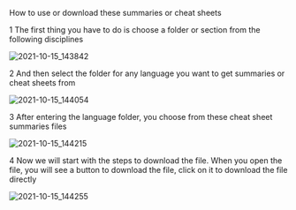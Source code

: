 How to use or download these summaries or cheat sheets

1 The first thing you have to do is choose a folder or section from the following disciplines

![2021-10-15_143842](https://user-images.githubusercontent.com/72635460/137556433-eb3467b6-290b-4dcc-b421-67a5482f8b90.png)

2 And then select the folder for any language you want to get summaries or cheat sheets from

![2021-10-15_144054](https://user-images.githubusercontent.com/72635460/137556550-c44ab8bf-7dad-4c8e-a34f-ec66069ec6fa.png)

3 After entering the language folder, you choose from these cheat sheet summaries files

![2021-10-15_144215](https://user-images.githubusercontent.com/72635460/137556637-5d0e1892-016a-4d9e-b751-7265fcf9c360.png)

4 Now we will start with the steps to download the file. When you open the file, you will see a button to download the file, click on it to download the file directly

![2021-10-15_144255](https://user-images.githubusercontent.com/72635460/137556799-3563422b-632d-4aad-957e-a83db9ec03bf.png)
